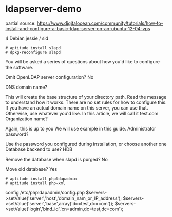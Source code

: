 # ldapserver-demo

partial source: https://www.digitalocean.com/community/tutorials/how-to-install-and-configure-a-basic-ldap-server-on-an-ubuntu-12-04-vps


4 Debian jessie / sid

    # aptitude install slapd
    # dpkg-reconfigure slapd
    

You will be asked a series of questions about how you'd like to configure the software.

Omit OpenLDAP server configuration? No

DNS domain name?

This will create the base structure of your directory path. Read the message to understand how it works.
There are no set rules for how to configure this. If you have an actual domain name on this server, you can use that. Otherwise, use whatever you'd like.
In this article, we will call it test.com 
Organization name?

Again, this is up to you
We will use example in this guide. 
Administrator password?

Use the password you configured during installation, or choose another one 
Database backend to use? HDB

Remove the database when slapd is purged? No

Move old database? Yes

    # aptitude install phpldapadmin
    # aptitude install php-xml

config /etc/phpldapadmin/config.php
$servers->setValue('server','host','domain_nam_or_IP_address');
$servers->setValue('server','base',array('dc=test,dc=com'));
$servers->setValue('login','bind_id','cn=admin,dc=test,dc=com');
